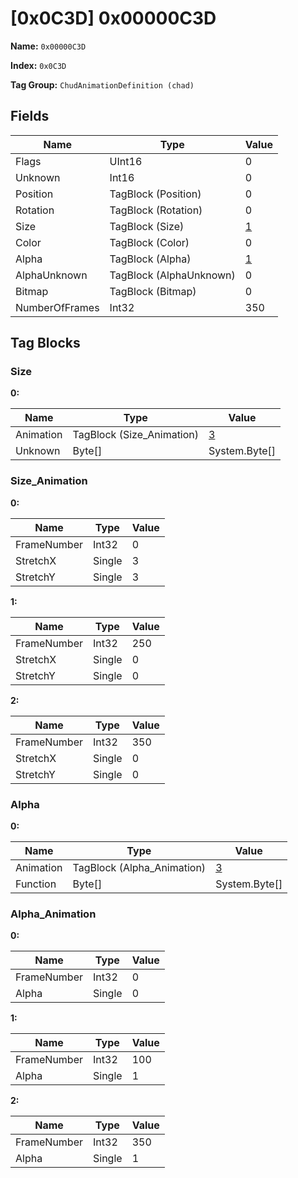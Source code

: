 # [0x0C3D] 0x00000C3D

**Name:** ```0x00000C3D```

**Index:** ```0x0C3D```

**Tag Group:** ```ChudAnimationDefinition (chad)```

## Fields

Name	| Type	| Value
---	|---	|---	|
Flags	|UInt16	|0
Unknown	|Int16	|0
Position	|TagBlock (Position)	|0
Rotation	|TagBlock (Rotation)	|0
Size	|TagBlock (Size)	|[1](#size)
Color	|TagBlock (Color)	|0
Alpha	|TagBlock (Alpha)	|[1](#alpha)
AlphaUnknown	|TagBlock (AlphaUnknown)	|0
Bitmap	|TagBlock (Bitmap)	|0
NumberOfFrames	|Int32	|350


## Tag Blocks

### Size

**0:**

Name	| Type	| Value
---	|---	|---	|
Animation	|TagBlock (Size_Animation)	|[3](#size_animation)
Unknown	|Byte[]	|System.Byte[]


### Size_Animation

**0:**

Name	| Type	| Value
---	|---	|---	|
FrameNumber	|Int32	|0
StretchX	|Single	|3
StretchY	|Single	|3


**1:**

Name	| Type	| Value
---	|---	|---	|
FrameNumber	|Int32	|250
StretchX	|Single	|0
StretchY	|Single	|0


**2:**

Name	| Type	| Value
---	|---	|---	|
FrameNumber	|Int32	|350
StretchX	|Single	|0
StretchY	|Single	|0


### Alpha

**0:**

Name	| Type	| Value
---	|---	|---	|
Animation	|TagBlock (Alpha_Animation)	|[3](#alpha_animation)
Function	|Byte[]	|System.Byte[]


### Alpha_Animation

**0:**

Name	| Type	| Value
---	|---	|---	|
FrameNumber	|Int32	|0
Alpha	|Single	|0


**1:**

Name	| Type	| Value
---	|---	|---	|
FrameNumber	|Int32	|100
Alpha	|Single	|1


**2:**

Name	| Type	| Value
---	|---	|---	|
FrameNumber	|Int32	|350
Alpha	|Single	|1


